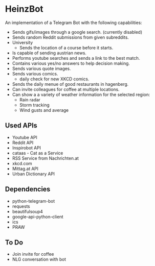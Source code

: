# HeinzBot

An implementation of a Telegram Bot with the following capabilities:

* Sends gifs/images through a google search. (currently disabled)
* Sends random Reddit submissions from given subreddits.
* University
  * Sends the location of a course before it starts.
* Is capable of sending austrian news.
* Performs youtube searches and sends a link to the best match.
* Contains various yes/no answers to help decision making.
* Sends various quote images.
* Sends various comics.
  * daily check for new XKCD comics.
* Sends the daily menue of good restaurants in hagenberg.
* Can invite colleagues for coffee at multiple locations.
* Can show a a variety of weather information for the selected region:
  * Rain radar
  * Storm tracking
  * Wind gusts and average


## Used APIs

* Youtube API 
* Reddit API
* Inspirobot API
* cataas - Cat as a Service
* RSS Service from Nachrichten.at
* xkcd.com
* Mittag.at API
* Urban Dictionary API


## Dependencies

* python-telegram-bot
* requests
* beautifulsoup4
* google-api-python-client
* ics
* PRAW


## To Do

* Join invite for coffee
* NLG conversation with bot

